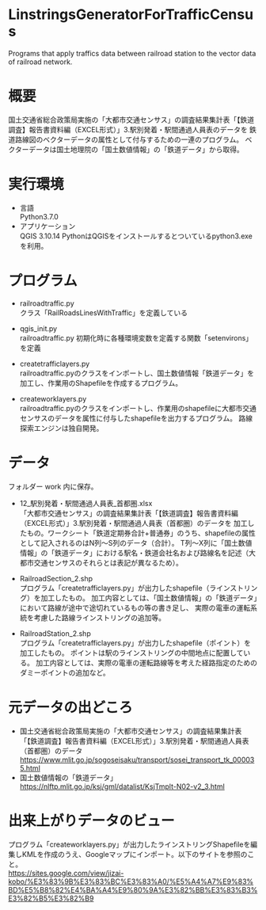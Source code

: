 # LinstringsGeneratorForTrafficCensus
Programs that apply traffics data between railroad station to the vector data of railroad network.  
  
# 概要
国土交通省総合政策局実施の「大都市交通センサス」の調査結果集計表「【鉄道調査】報告書資料編（EXCEL形式）」3.駅別発着・駅間通過人員表のデータを
鉄道路線図のベクターデータの属性として付与するための一連のプログラム。
ベクターデータは国土地理院の「国土数値情報」の「鉄道データ」から取得。  
  

# 実行環境
 - 言語  
  Python3.7.0
 - アプリケーション  
  QGIS 3.10.14  PythonはQGISをインストールするとついているpython3.exeを利用。  
   
# プログラム
  - railroadtraffic.py  
   クラス「RailRoadsLinesWithTraffic」を定義している
  
  - qgis_init.py  
   railroadtraffic.py 初期化時に各種環境変数を定義する関数「setenvirons」を定義
    
  - createtrafficlayers.py  
   railroadtraffic.pyのクラスをインポートし、国土数値情報「鉄道データ」を加工し、作業用のShapefileを作成するプログラム。
    
  - createworklayers.py  
   railroadtraffic.pyのクラスをインポートし、作業用のshapefileに大都市交通センサスのデータを属性に付与したshapefileを出力するプログラム。
   路線探索エンジンは独自開発。  
 
# データ
   フォルダー work 内に保存。
   - 12_駅別発着・駅間通過人員表_首都圏.xlsx  
  「大都市交通センサス」の調査結果集計表「【鉄道調査】報告書資料編（EXCEL形式）」3.駅別発着・駅間通過人員表（首都圏）のデータを
   加工したもの。ワークシート「鉄道定期券合計+普通券」のうち、shapefileの属性として記入されるのはN列～S列のデータ（合計）。
   T列～X列に「国土数値情報」の「鉄道データ」における駅名・鉄道会社名および路線名を記述（大都市交通センサスのそれらとは表記が異なるため）。
    
   - RailroadSection_2.shp  
   プログラム「createtrafficlayers.py」が出力したshapefile（ラインストリング）を加工したもの。
   加工内容としては、「国土数値情報」の「鉄道データ」において路線が途中で途切れているもの等の書き足し、
   実際の電車の運転系統を考慮した路線ラインストリングの追加等。
   
   - RailroadStation_2.shp  
  プログラム「createtrafficlayers.py」が出力したshapefile（ポイント）を加工したもの。
   ポイントは駅のラインストリングの中間地点に配置している。
   加工内容としては、実際の電車の運転路線等を考えた経路指定のためのダミーポイントの追加など。  
   
# 元データの出どころ  
  - 国土交通省総合政策局実施の「大都市交通センサス」の調査結果集計表「【鉄道調査】報告書資料編（EXCEL形式）」3.駅別発着・駅間通過人員表（首都圏）のデータ 
    https://www.mlit.go.jp/sogoseisaku/transport/sosei_transport_tk_000035.html
  - 国土数値情報の「鉄道データ」  
    https://nlftp.mlit.go.jp/ksj/gml/datalist/KsjTmplt-N02-v2_3.html
    
# 出来上がりデータのビュー
  プログラム「createworklayers.py」が出力したラインストリングShapefileを編集しKMLを作成のうえ、Googleマップにインポート。以下のサイトを参照のこと。  
  https://sites.google.com/view/jizai-kobo/%E3%83%9B%E3%83%BC%E3%83%A0/%E5%A4%A7%E9%83%BD%E5%B8%82%E4%BA%A4%E9%80%9A%E3%82%BB%E3%83%B3%E3%82%B5%E3%82%B9
